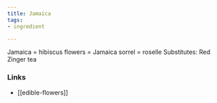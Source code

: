 ```yaml
---
title: Jamaica
tags:
- ingredient

---
```

Jamaica = hibiscus flowers = Jamaica sorrel = roselle Substitutes: Red Zinger tea

### Links

* [[edible-flowers]]
